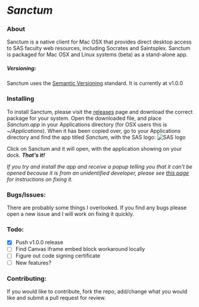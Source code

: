 # *Sanctum*

### About
Sanctum is a native client for Mac OSX that provides direct desktop access to SAS faculty web resources, including Socrates and Saintsplex. Sanctum is packaged for Mac OSX and Linux systems (beta) as a stand-alone app. 

##### Versioning:
Sanctum uses the [Semantic Versioning](http://semver.org) standard. It is currently at v1.0.0

### Installing
To install Sanctum, please visit the [releases](/releases/) page and download the correct package for your system. Open the downloaded file, and place *Sanctum.app* in your Applications directory (for OSX users this is *~/Applications*). When it has been copied over, go to your Applications directory and find the app titled *Sanctum*, with the SAS logo: ![SAS logo](http://okvideode.com/onlineordering/images/St%20Andrew's.png)

Click on Sanctum and it will open, with the application showing on your dock. ***That's it!***

*If you try and install the app and receive a popup telling you that it can't be opened because it is from an unidentified developer, please see [this page](https://support.apple.com/kb/PH18657?locale=en_US) for instructions on fixing it.*

### Bugs/Issues:
There are probably some things I overlooked. If you find any bugs please open a new issue and I will work on fixing it quickly.

### Todo:
- [x] Push v1.0.0 release
- [ ] Find Canvas iframe embed block workaround locally
- [ ] Figure out code signing certificate
- [ ] New features?

### Contributing:
If you would like to contribute, fork the repo, add/change what you would like and submit a pull request for review.

